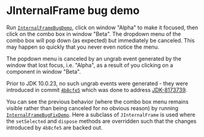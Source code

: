 JInternalFrame bug demo
=======================

Run [`InternalFrameBugDemo`](src/main/java/com/example/InternalFrameBugDemo.java), click on window "Alpha" to make it focused, then click on the combo box in window "Beta". The dropdown menu of the combo box will pop down (as expected) but immediately be canceled. This may happen so quickly that you never even notice the menu.

The popdown menu is canceled by an ungrab event generated by the window that lost focus, i.e. "Alpha", as a result of you clicking on a component in window "Beta".

Prior to JDK 10.0.23, no such ungrab events were generated - they were introduced in commit [`4b8cfe5`](https://github.com/openjdk/jdk/commit/4b8cfe5a6058cdada1ad6efbb8f81e2f8f53a177) which was done to address [JDK-8173739](https://bugs.openjdk.java.net/browse/JDK-8173739).

You can see the previous behavior (where the combo box menu remains visible rather than being canceled for no obvious reason) by running [`InternalFrameBugFixDemo`](src/main/java/com/example/InternalFrameBugFixDemo.java). Here a subclass of `JInternalFrame` is used where the `setSelected` and `dispose` methods are overridden such that the changes introduced by `4b8cfe5` are backed out.
